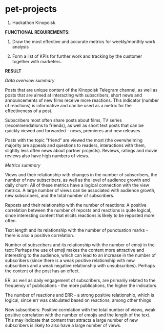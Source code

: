 # pet-projects

1. Hackathon Kinopoisk.

**FUNCTIONAL REQUIREMENTS**:

1) Draw the most effective and accurate metrics for weekly/monthly work analysis

2) Form a list of KPIs for further work and tracking by the customer together with marketers.

**RESULT**

*Data overview summary*

Posts that are unique content of the Kinopoisk Telegram channel, as well as posts that are aimed at interacting with subscribers, short news and announcements of new films receive more reactions. This indicator (number of reactions) is informative and can be used as a metric for the effectiveness of a post.

Subscribers most often share posts about films, TV series (recommendations to friends), as well as short text posts that can be quickly viewed and forwarded - news, premieres and new releases.

Posts with the topic "friend" are viewed the most (the overwhelming majority are appeals and questions to readers, interactions with them, slightly less often news about partner projects).
Reviews, ratings and movie reviews also have high numbers of views.

*Metrics summary*

Views and their relationship with changes in the number of subscribers, the number of new subscribers, as well as the level of audience growth and daily churn:
All of these metrics have a logical connection with the view metrics. A large number of views can be associated with audience growth, new subscribers, and the total number of subscribers.

Reposts and their relationship with the number of reactions:
A positive correlation between the number of reposts and reactions is quite logical, since interesting content that elicits reactions is likely to be reposted more often.

Text length and its relationship with the number of punctuation marks - there is also a positive correlation.

Number of subscribers and its relationship with the number of emoji in the text:
Perhaps the use of emoji makes the content more attractive and interesting to the audience, which can lead to an increase in the number of subscribers (since there is a weak positive relationship with new subscribers and a weak negative relationship with unsubscribes). Perhaps the content of the post has an effect.

ER, as well as daily engagement of subscribers, are primarily related to the frequency of publications - the more publications, the higher the indicators.

The number of reactions and ERR - a strong positive relationship, which is logical, since err was calculated based on reactions, among other things

New subscribers: Positive correlation with the total number of views, weak positive correlation with the number of emojis and the length of the text. This may indicate that content that attracts a large number of new subscribers is likely to also have a large number of views.
